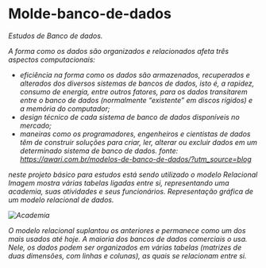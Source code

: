 # Molde-banco-de-dados
<i>Estudos de Banco de dados.<i>

A forma como os dados são organizados e relacionados afeta três aspectos computacionais:

- eficiência na forma como os dados são armazenados, recuperados e alterados dos diversos sistemas de bancos de dados, isto é, a rapidez, consumo de energia, entre outros fatores, para os dados transitarem entre o banco de dados (normalmente “existente” em discos rígidos) e a memória do computador;
- design técnico de cada sistema de banco de dados disponíveis no mercado;
- maneiras como os programadores, engenheiros e cientistas de dados têm de construir soluções para criar, ler, alterar ou excluir dados em um determinado sistema de banco de dados.
  fonte: https://awari.com.br/modelos-de-banco-de-dados/?utm_source=blog

neste projeto básico para estudos está sendo utilizado o modelo Relacional
Imagem mostra várias tabelas ligadas entre si, representando uma academia, suas atividades e seus funcionários.
Representação gráfica de um modelo relacional de dados.

![Academia](https://user-images.githubusercontent.com/112409145/206811903-4e02e945-ecd0-47f0-9c89-feaee8df6925.jpg)

O modelo relacional suplantou os anteriores e permanece como um dos mais usados até hoje. A maioria dos bancos de dados comerciais o usa. Nele, os dados podem ser organizados em várias tabelas (matrizes de duas dimensões, com linhas e colunas), as quais se relacionam entre si. 
